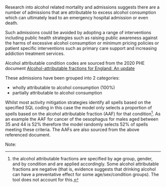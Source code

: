Research into alcohol related mortality and admissions suggests there are a number of admissions that are attributable to excess alcohol consumption which can ultimately lead to an emergency hospital admission or even death.

Such admissions could be avoided by adopting a range of interventions including public health strategies such as raising public awareness against the harms of excessive alcohol consumption or minimum pricing policies or patient specific interventions such as primary care support and increasing addiction treatment services.

Alcohol attributable condition codes are sourced from the 2020 PHE document [Alcohol-attributable fractions for England: An update][1]

[1]: https://assets.publishing.service.gov.uk/government/uploads/system/uploads/attachment_data/file/958648/RELATI_1-1.pdf

These admissions have been grouped into 2 categories:

* wholly attributable to alcohol consumption (100%)
* partially attributable to alcohol consumption

Whilst most activity mitigation strategies identify all spells based on the specified SQL coding in this case the model only selects a proportion of spells based on the alcohol attributable fraction (AAF) for that condition[^1]. As an example the AAF for cancer of the oesophagus for males aged between 35 and 44 is 52% therefore the model randomly selects 52% of spells meeting these criteria. The AAFs are also sourced from the above referenced document.

Note:

[^1]: the alcohol attributable fractions are specified by age group, gender, and by condition and are applied accordingly. Some alcohol attributable fractions are negative (that is, evidence suggests that drinking alcohol can have a preventative effect for some age/sex/condition groups). The tool does not account for this.